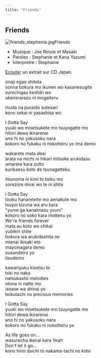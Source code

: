 ```yaml
---
title: "Friends"
---
```


Friends
-------

![friends_stephenie.jpg](/images/stories/saga/gundam00/ost/friends_stephenie.jpg "friends_stephenie.jpg")Friends


* Musique : Joe Rinoie et Masaki
* Paroles : Stephanie et Kana Yazumi
* Interpretre : Stephanie


[Ecouter](http://www.neowing.co.jp/track_for_cdj.html?KEY=SECL-594) un extrait sur CD Japan.


onaji egao shiteta  
sonna bokura mo ikunen wo kasanesugite  
surechigau keshiki wo  
ukeirerarezu ni mogaiteru  
   
muda na puraido sutesari  
kono sekai ni yasashisa wo  
   
I Gotta Say  
yuuki wo misetsukete mo tsuyogatte mo  
hitori dewa ikirarenai  
ano hi no yakusoku nara  
kokoro no fukaku ni nokotteiru yo ima demo  
   
wakarete mata deai  
arata na michi ni hikari mitsuke arukidasu  
umarete kara zutto  
kurikaesu koto de tsunagatteku  
   
itsunoma ni kimi to boku mo  
sorezore mirai wo te ni shite  
   
I Gotta Say  
tooku hanareteite mo aenakute mo  
tsuyoi kizuna wa aru kara  
"yume ga kanaimasu youni"  
kokoro no soko kara inotteiru yo  
We're friends forever  
mata au koto wo chikai  
yubikiri shite  
bokura wa arukidashita ne  
mienai ikisaki eto  
mayoinagara demo  
susundeiru yo  
itsudemo  
   
kawariyuku kisetsu to  
toki no naka  
natsukashii melodies  
otona ni natte mo  
isoase wa shinai yo  
bokutachi no precious memories  
   
I Gotta Say  
yuuki wo misetsukete mo tsuyogatte mo  
hitori dewa ikirarenai  
ano hi no yakusoku nara  
kokoro no fukaku ni nokotteiru yo  
   
As life goes on...  
wasurecha ikenai kara Yeah  
Don't let it go...  
kono hiroi daichi to nakama-tachi no koto


